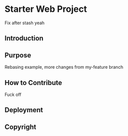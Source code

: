 # Starter Web Project
Fix after stash yeah

## Introduction

## Purpose
Rebasing example, more changes from my-feature branch

## How to Contribute
Fuck off

## Deployment

## Copyright